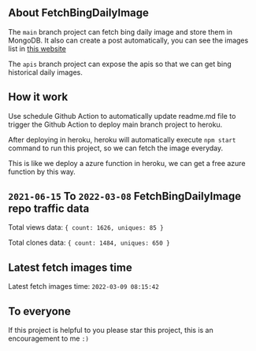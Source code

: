 ## About FetchBingDailyImage

The `main` branch project can fetch bing daily image and store them in MongoDB.
It also can create a post automatically, you can see the images list in [this website](https://oursalbum.netlify.app)

The `apis` branch project can expose the apis so that we can get bing historical daily images.

## How it work

Use schedule Github Action to automatically update readme.md file to trigger the Github Action to deploy main branch project to heroku.

After deploying in heroku, heroku will automatically execute `npm start` command to run this project, so we can fetch the image everyday.

This is like we deploy a azure function in heroku, we can get a free azure function by this way.

## `2021-06-15` To `2022-03-08` FetchBingDailyImage repo traffic data

Total views data: `{ count: 1626, uniques: 85 }`

Total clones data: `{ count: 1484, uniques: 650 }`

## Latest fetch images time

Latest fetch images time: `2022-03-09 08:15:42`

## To everyone

If this project is helpful to you please star this project, this is an encouragement to me `:)`



